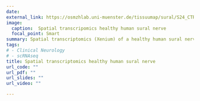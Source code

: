 ```yaml
---
date:
external_link: https://osmzhlab.uni-muenster.de/tissuumap/sural/S24_CTRL/
image:
  caption:  Spatial transcripomics healthy human sural nerve
  focal_point: Smart
summary: Spatial transcriptomics (Xenium) of a healthy human sural nerve (S24).
tags:
# - Clinical Neurology
# - scRNAseq
title: Spatial transcriptomics healthy human sural nerve
url_code: ""
url_pdf: ""
url_slides: ""
url_video: ""

---
```

